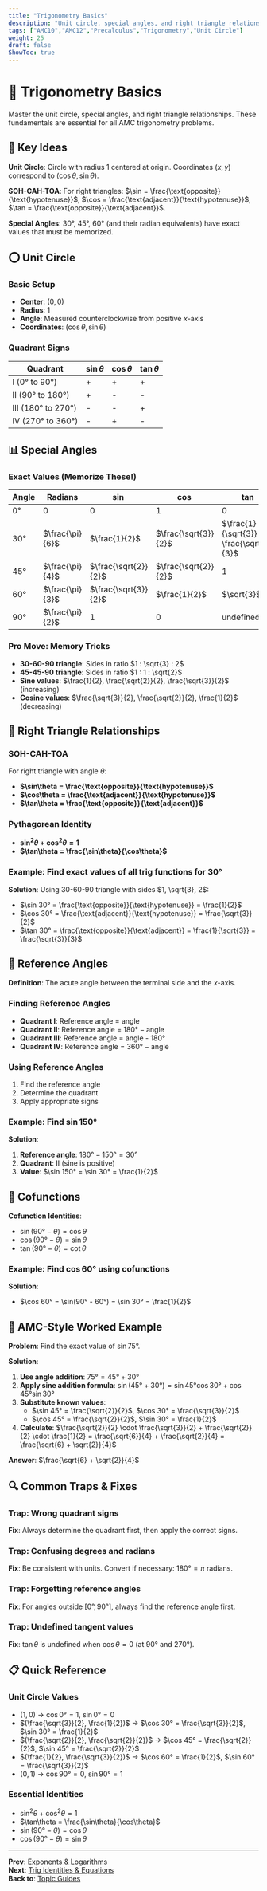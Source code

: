 ```yaml
---
title: "Trigonometry Basics"
description: "Unit circle, special angles, and right triangle relationships for AMC trigonometry problems."
tags: ["AMC10","AMC12","Precalculus","Trigonometry","Unit Circle"]
weight: 25
draft: false
ShowToc: true
---
```


# 📐 Trigonometry Basics

Master the unit circle, special angles, and right triangle relationships. These fundamentals are essential for all AMC trigonometry problems.

## 🎯 Key Ideas

**Unit Circle**: Circle with radius 1 centered at origin. Coordinates $(x,y)$ correspond to $(\cos\theta, \sin\theta)$.

**SOH-CAH-TOA**: For right triangles: $\sin = \frac{\text{opposite}}{\text{hypotenuse}}$, $\cos = \frac{\text{adjacent}}{\text{hypotenuse}}$, $\tan = \frac{\text{opposite}}{\text{adjacent}}$.

**Special Angles**: $30°$, $45°$, $60°$ (and their radian equivalents) have exact values that must be memorized.

## ⭕ Unit Circle

### Basic Setup
- **Center**: $(0,0)$
- **Radius**: $1$
- **Angle**: Measured counterclockwise from positive $x$-axis
- **Coordinates**: $(\cos\theta, \sin\theta)$

### Quadrant Signs
| Quadrant | $\sin\theta$ | $\cos\theta$ | $\tan\theta$ |
|----------|--------------|--------------|--------------|
| I (0° to 90°) | + | + | + |
| II (90° to 180°) | + | - | - |
| III (180° to 270°) | - | - | + |
| IV (270° to 360°) | - | + | - |

## 📊 Special Angles

### Exact Values (Memorize These!)

| Angle | Radians | $\sin$ | $\cos$ | $\tan$ |
|-------|---------|--------|--------|--------|
| $0°$ | $0$ | $0$ | $1$ | $0$ |
| $30°$ | $\frac{\pi}{6}$ | $\frac{1}{2}$ | $\frac{\sqrt{3}}{2}$ | $\frac{1}{\sqrt{3}} = \frac{\sqrt{3}}{3}$ |
| $45°$ | $\frac{\pi}{4}$ | $\frac{\sqrt{2}}{2}$ | $\frac{\sqrt{2}}{2}$ | $1$ |
| $60°$ | $\frac{\pi}{3}$ | $\frac{\sqrt{3}}{2}$ | $\frac{1}{2}$ | $\sqrt{3}$ |
| $90°$ | $\frac{\pi}{2}$ | $1$ | $0$ | undefined |

### **Pro Move**: Memory Tricks
- **30-60-90 triangle**: Sides in ratio $1 : \sqrt{3} : 2$
- **45-45-90 triangle**: Sides in ratio $1 : 1 : \sqrt{2}$
- **Sine values**: $\frac{1}{2}, \frac{\sqrt{2}}{2}, \frac{\sqrt{3}}{2}$ (increasing)
- **Cosine values**: $\frac{\sqrt{3}}{2}, \frac{\sqrt{2}}{2}, \frac{1}{2}$ (decreasing)

## 🔺 Right Triangle Relationships

### SOH-CAH-TOA
For right triangle with angle $\theta$:
- **$\sin\theta = \frac{\text{opposite}}{\text{hypotenuse}}$**
- **$\cos\theta = \frac{\text{adjacent}}{\text{hypotenuse}}$**
- **$\tan\theta = \frac{\text{opposite}}{\text{adjacent}}$**

### Pythagorean Identity
- **$\sin^2\theta + \cos^2\theta = 1$**
- **$\tan\theta = \frac{\sin\theta}{\cos\theta}$**

### Example: Find exact values of all trig functions for $30°$

**Solution**:
Using 30-60-90 triangle with sides $1, \sqrt{3}, 2$:
- $\sin 30° = \frac{\text{opposite}}{\text{hypotenuse}} = \frac{1}{2}$
- $\cos 30° = \frac{\text{adjacent}}{\text{hypotenuse}} = \frac{\sqrt{3}}{2}$
- $\tan 30° = \frac{\text{opposite}}{\text{adjacent}} = \frac{1}{\sqrt{3}} = \frac{\sqrt{3}}{3}$

## 🔄 Reference Angles

**Definition**: The acute angle between the terminal side and the $x$-axis.

### Finding Reference Angles
- **Quadrant I**: Reference angle = angle
- **Quadrant II**: Reference angle = $180° - \text{angle}$
- **Quadrant III**: Reference angle = angle - $180°$
- **Quadrant IV**: Reference angle = $360° - \text{angle}$

### Using Reference Angles
1. Find the reference angle
2. Determine the quadrant
3. Apply appropriate signs

### Example: Find $\sin 150°$

**Solution**:
1. **Reference angle**: $180° - 150° = 30°$
2. **Quadrant**: II (sine is positive)
3. **Value**: $\sin 150° = \sin 30° = \frac{1}{2}$

## 📐 Cofunctions

**Cofunction Identities**:
- $\sin(90° - \theta) = \cos\theta$
- $\cos(90° - \theta) = \sin\theta$
- $\tan(90° - \theta) = \cot\theta$

### Example: Find $\cos 60°$ using cofunctions

**Solution**:
- $\cos 60° = \sin(90° - 60°) = \sin 30° = \frac{1}{2}$

## 🎯 AMC-Style Worked Example

**Problem**: Find the exact value of $\sin 75°$.

**Solution**:
1. **Use angle addition**: $75° = 45° + 30°$
2. **Apply sine addition formula**: $\sin(45° + 30°) = \sin 45° \cos 30° + \cos 45° \sin 30°$
3. **Substitute known values**:
   - $\sin 45° = \frac{\sqrt{2}}{2}$, $\cos 30° = \frac{\sqrt{3}}{2}$
   - $\cos 45° = \frac{\sqrt{2}}{2}$, $\sin 30° = \frac{1}{2}$
4. **Calculate**: $\frac{\sqrt{2}}{2} \cdot \frac{\sqrt{3}}{2} + \frac{\sqrt{2}}{2} \cdot \frac{1}{2} = \frac{\sqrt{6}}{4} + \frac{\sqrt{2}}{4} = \frac{\sqrt{6} + \sqrt{2}}{4}$

**Answer**: $\frac{\sqrt{6} + \sqrt{2}}{4}$

## 🔍 Common Traps & Fixes

### **Trap**: Wrong quadrant signs
**Fix**: Always determine the quadrant first, then apply the correct signs.

### **Trap**: Confusing degrees and radians
**Fix**: Be consistent with units. Convert if necessary: $180° = \pi$ radians.

### **Trap**: Forgetting reference angles
**Fix**: For angles outside $[0°, 90°]$, always find the reference angle first.

### **Trap**: Undefined tangent values
**Fix**: $\tan\theta$ is undefined when $\cos\theta = 0$ (at $90°$ and $270°$).

## 📋 Quick Reference

### Unit Circle Values
- $(1,0)$ → $\cos 0° = 1$, $\sin 0° = 0$
- $(\frac{\sqrt{3}}{2}, \frac{1}{2})$ → $\cos 30° = \frac{\sqrt{3}}{2}$, $\sin 30° = \frac{1}{2}$
- $(\frac{\sqrt{2}}{2}, \frac{\sqrt{2}}{2})$ → $\cos 45° = \frac{\sqrt{2}}{2}$, $\sin 45° = \frac{\sqrt{2}}{2}$
- $(\frac{1}{2}, \frac{\sqrt{3}}{2})$ → $\cos 60° = \frac{1}{2}$, $\sin 60° = \frac{\sqrt{3}}{2}$
- $(0,1)$ → $\cos 90° = 0$, $\sin 90° = 1$

### Essential Identities
- $\sin^2\theta + \cos^2\theta = 1$
- $\tan\theta = \frac{\sin\theta}{\cos\theta}$
- $\sin(90° - \theta) = \cos\theta$
- $\cos(90° - \theta) = \sin\theta$

---

**Prev**: [Exponents & Logarithms](/notes/math/amc/amc10/precalculus/topics/exponents-and-logarithms)  
**Next**: [Trig Identities & Equations](/notes/math/amc/amc10/precalculus/topics/trig-identities-and-equations)  
**Back to**: [Topic Guides](/notes/math/amc/amc10/precalculus/topics/)
